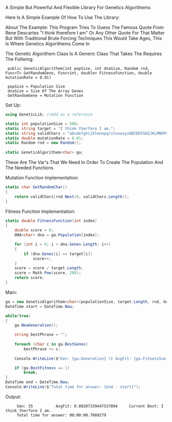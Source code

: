 A Simple But Powerful And Flexible Library For Genetics Algorithems 

Here Is A Simple Example Of How To Use The Library:

About The Example:
This Program Tries To Guess The Famous Quote From Rene Descartes "I think therefore I am" Or Any Other Quote For That Matter
But With Traditional Brute Forcing Techniques This Would Take Ages, This Is Where Genetics Algorithems Come In

The Genetic Algorithem Class Is A Generic Class That Takes The Requires The Follwing: 

     public GeneticAlgorithem(int popSize, int dnaSize, Random rnd, Func<T> GetRandomGene, Func<int, double> FitnessFunction, double mutationRate = 0.01)
     
     popSize = Population Size
     dnaSize = Size Of The Array Genes
     GetRandomGene = Mutation Function

Set Up:
```csharp
using GeneticLib; //Add as a reference

static int populationSize = 500;
static string target = "I think therfore I am.";
static string validChars = "abcdefghijklmnopqrstuvwxyzABCDEFGHIJKLMNOPQRSTUVWXYZ.!?,'– ";
static double mutationRate = 0.01;
static Random rnd = new Random();
        
static GeneticAlgorithem<char> ga;

```
These Are The Var's That We Need In Order To Create The Population And The Needed Functions

Mutation Function Implementation:
```csharp
static char GetRandomChar()
{
    return validChars[rnd.Next(0, validChars.Length)];
}
```
Fitness Function Implementation:
```csharp
static double FitnessFunction(int index)
{
    double score = 0;
    DNA<char> dna = ga.Population[index];

    for (int i = 0; i < dna.Genes.Length; i++)
    {
        if (dna.Genes[i] == target[i])
            score++;
    }
    score = score / target.Length;
    score = Math.Pow(score, 200);
    return score;
}
```

Main:
```csharp
ga = new GeneticAlgorithem<char>(populationSize, target.Length, rnd, GetRandomChar, FitnessFunction, mutationRate);
DateTime start = DateTime.Now;

while(true)
{
    ga.NewGeneration();

    string bestPhrase = "";
    
    foreach (char c in ga.BestGenes)
        bestPhrase += c;
        
    Console.WriteLine($"Gen: {ga.Generation} \t AvgFit: {ga.FitnessSum / populationSize} \t Current Best: {bestPhrase}");

    if (ga.BestFitness == 1)
        break;
}
DateTime end = DateTime.Now;
Console.WriteLine($"Total time for answer: {end - start}");

```
Output:
```
     Gen: 35          AvgFit: 0.00207339447537894     Current Best: I think therfore I am.
     Total time for answer: 00:00:00.7669279
```
